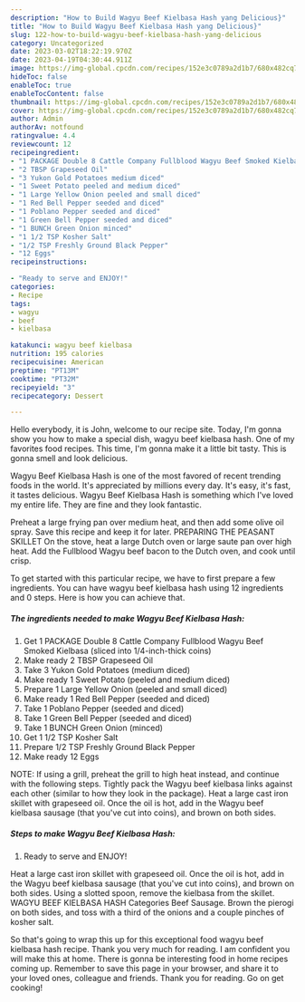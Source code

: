 ```yaml
---
description: "How to Build Wagyu Beef Kielbasa Hash yang Delicious}"
title: "How to Build Wagyu Beef Kielbasa Hash yang Delicious}"
slug: 122-how-to-build-wagyu-beef-kielbasa-hash-yang-delicious
category: Uncategorized
date: 2023-03-02T18:22:19.970Z
date: 2023-04-19T04:30:44.911Z
image: https://img-global.cpcdn.com/recipes/152e3c0789a2d1b7/680x482cq70/wagyu-beef-kielbasa-hash-recipe-main-photo.jpg
hideToc: false
enableToc: true
enableTocContent: false
thumbnail: https://img-global.cpcdn.com/recipes/152e3c0789a2d1b7/680x482cq70/wagyu-beef-kielbasa-hash-recipe-main-photo.jpg
cover: https://img-global.cpcdn.com/recipes/152e3c0789a2d1b7/680x482cq70/wagyu-beef-kielbasa-hash-recipe-main-photo.jpg
author: Admin
authorAv: notfound
ratingvalue: 4.4
reviewcount: 12
recipeingredient:
- "1 PACKAGE Double 8 Cattle Company Fullblood Wagyu Beef Smoked Kielbasa sliced into 14inchthick coins"
- "2 TBSP Grapeseed Oil"
- "3 Yukon Gold Potatoes medium diced"
- "1 Sweet Potato peeled and medium diced"
- "1 Large Yellow Onion peeled and small diced"
- "1 Red Bell Pepper seeded and diced"
- "1 Poblano Pepper seeded and diced"
- "1 Green Bell Pepper seeded and diced"
- "1 BUNCH Green Onion minced"
- "1 1/2 TSP Kosher Salt"
- "1/2 TSP Freshly Ground Black Pepper"
- "12 Eggs"
recipeinstructions:

- "Ready to serve and ENJOY!"
categories:
- Recipe
tags:
- wagyu
- beef
- kielbasa

katakunci: wagyu beef kielbasa 
nutrition: 195 calories
recipecuisine: American
preptime: "PT13M"
cooktime: "PT32M"
recipeyield: "3"
recipecategory: Dessert

---
```



Hello everybody, it is John, welcome to our recipe site. Today, I'm gonna show you how to make a special dish, wagyu beef kielbasa hash. One of my favorites food recipes. This time, I'm gonna make it a little bit tasty. This is gonna smell and look delicious.

Wagyu Beef Kielbasa Hash is one of the most favored of recent trending foods in the world. It's appreciated by millions every day. It's easy, it's fast, it tastes delicious. Wagyu Beef Kielbasa Hash is something which I've loved my entire life. They are fine and they look fantastic.

Preheat a large frying pan over medium heat, and then add some olive oil spray. Save this recipe and keep it for later. PREPARING THE PEASANT SKILLET On the stove, heat a large Dutch oven or large saute pan over high heat. Add the Fullblood Wagyu beef bacon to the Dutch oven, and cook until crisp.


To get started with this particular recipe, we have to first prepare a few ingredients. You can have wagyu beef kielbasa hash using 12 ingredients and 0 steps. Here is how you can achieve that.

<!--inarticleads1-->

##### The ingredients needed to make Wagyu Beef Kielbasa Hash:

1. Get 1 PACKAGE Double 8 Cattle Company Fullblood Wagyu Beef Smoked Kielbasa (sliced into 1/4-inch-thick coins)
1. Make ready 2 TBSP Grapeseed Oil
1. Take 3 Yukon Gold Potatoes (medium diced)
1. Make ready 1 Sweet Potato (peeled and medium diced)
1. Prepare 1 Large Yellow Onion (peeled and small diced)
1. Make ready 1 Red Bell Pepper (seeded and diced)
1. Take 1 Poblano Pepper (seeded and diced)
1. Take 1 Green Bell Pepper (seeded and diced)
1. Take 1 BUNCH Green Onion (minced)
1. Get 1 1/2 TSP Kosher Salt
1. Prepare 1/2 TSP Freshly Ground Black Pepper
1. Make ready 12 Eggs


NOTE: If using a grill, preheat the grill to high heat instead, and continue with the following steps. Tightly pack the Wagyu beef kielbasa links against each other (similar to how they look in the package). Heat a large cast iron skillet with grapeseed oil. Once the oil is hot, add in the Wagyu beef kielbasa sausage (that you&#39;ve cut into coins), and brown on both sides. 

<!--inarticleads2-->

##### Steps to make Wagyu Beef Kielbasa Hash:


1. Ready to serve and ENJOY!

Heat a large cast iron skillet with grapeseed oil. Once the oil is hot, add in the Wagyu beef kielbasa sausage (that you&#39;ve cut into coins), and brown on both sides. Using a slotted spoon, remove the kielbasa from the skillet. WAGYU BEEF KIELBASA HASH Categories Beef Sausage. Brown the pierogi on both sides, and toss with a third of the onions and a couple pinches of kosher salt. 

So that's going to wrap this up for this exceptional food wagyu beef kielbasa hash recipe. Thank you very much for reading. I am confident you will make this at home. There is gonna be interesting food in home recipes coming up. Remember to save this page in your browser, and share it to your loved ones, colleague and friends. Thank you for reading. Go on get cooking!

